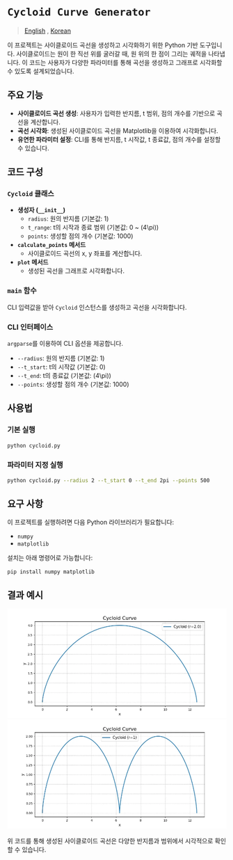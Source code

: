 # `Cycloid Curve Generator`

> [English](README.md) , [Korean](README.ko.md)

이 프로젝트는 사이클로이드 곡선을 생성하고 시각화하기 위한 Python 기반 도구입니다. 사이클로이드는 원이 한 직선 위를 굴러갈 때, 원 위의 한 점이 그리는 궤적을 나타냅니다. 이 코드는 사용자가 다양한 파라미터를 통해 곡선을 생성하고 그래프로 시각화할 수 있도록 설계되었습니다.

## 주요 기능

- **사이클로이드 곡선 생성**: 사용자가 입력한 반지름, t 범위, 점의 개수를 기반으로 곡선을 계산합니다.
- **곡선 시각화**: 생성된 사이클로이드 곡선을 Matplotlib을 이용하여 시각화합니다.
- **유연한 파라미터 설정**: CLI를 통해 반지름, t 시작값, t 종료값, 점의 개수를 설정할 수 있습니다.

## 코드 구성

### `Cycloid` 클래스
- **생성자 (`__init__`)**
  - `radius`: 원의 반지름 (기본값: 1)
  - `t_range`: t의 시작과 종료 범위 (기본값: 0 ~ \(4\pi\))
  - `points`: 생성할 점의 개수 (기본값: 1000)
- **`calculate_points` 메서드**
  - 사이클로이드 곡선의 x, y 좌표를 계산합니다.
- **`plot` 메서드**
  - 생성된 곡선을 그래프로 시각화합니다.

### `main` 함수
CLI 입력값을 받아 `Cycloid` 인스턴스를 생성하고 곡선을 시각화합니다.

### CLI 인터페이스
`argparse`를 이용하여 CLI 옵션을 제공합니다.
- `--radius`: 원의 반지름 (기본값: 1)
- `--t_start`: t의 시작값 (기본값: 0)
- `--t_end`: t의 종료값 (기본값: \(4\pi\))
- `--points`: 생성할 점의 개수 (기본값: 1000)

## 사용법

### 기본 실행
```bash
python cycloid.py
```

### 파라미터 지정 실행
```bash
python cycloid.py --radius 2 --t_start 0 --t_end 2pi --points 500
```

## 요구 사항
이 프로젝트를 실행하려면 다음 Python 라이브러리가 필요합니다:
- `numpy`
- `matplotlib`

설치는 아래 명령어로 가능합니다:
```bash
pip install numpy matplotlib
```

## 결과 예시

<img src="result.webp" />

<img src="cycloid.webp" />

위 코드를 통해 생성된 사이클로이드 곡선은 다양한 반지름과 범위에서 시각적으로 확인할 수 있습니다.
